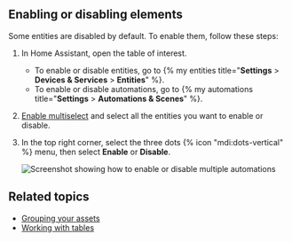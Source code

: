 ## Enabling or disabling elements

Some entities are disabled by default. To enable them, follow these steps:

1. In Home Assistant, open the table of interest.
   - To enable or disable entities, go to {% my entities title="**Settings** > **Devices & Services** > **Entities**" %}.
   - To enable or disable automations, go to {% my automations title="**Settings** > **Automations & Scenes**" %}.
2. [Enable multiselect](/docs/organizing/tables) and select all the entities you want to enable or disable.
3. In the top right corner, select the three dots {% icon "mdi:dots-vertical" %} menu, then select **Enable** or **Disable**.

   ![Screenshot showing how to enable or disable multiple automations](/images/organizing/enable_disable.png)

## Related topics

- [Grouping your assets](/docs/organizing/)
- [Working with tables](/docs/organizing/tables)

